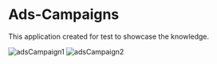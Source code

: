 # Ads-Campaigns

This application created for test to showcase the knowledge.

![adsCampaign1](https://user-images.githubusercontent.com/3365108/66283551-c1674180-e878-11e9-982f-8cc61d68753e.png)
![adsCampaign2](https://user-images.githubusercontent.com/3365108/66283552-c1ffd800-e878-11e9-92e1-76b485f2a9c1.png)
